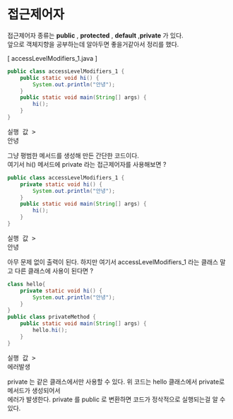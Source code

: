# 접근제어자 

접근제어자 종류는 <b>public</b> , <b>protected</b> , <b>default</b> ,<b>private</b> 가 있다.  
앞으로 객체지향을 공부하는데 알아두면 좋을거같아서 정리를 했다.  

[ accessLevelModifiers_1.java ]

```java
public class accessLevelModifiers_1 {
	public static void hi() {
		System.out.println("안녕");
	}
	public static void main(String[] args) {
		hi();
	}
}
```
<pre>실행 값 >
안녕</pre>

그냥 평범한 메서드를 생성해 만든 간단한 코드이다.  
여기서 hi() 메서드에 private 라는 접근제어자를 사용해보면 ?  

```java
public class accessLevelModifiers_1 {
	private static void hi() {
		System.out.println("안녕");
	}
	public static void main(String[] args) {
		hi();
	}
}
```
<pre>실행 값 >
안녕</pre>

아무 문제 없이 출력이 된다. 하지만 여기서 accessLevelModifiers_1 라는 클래스 말고 다른 클래스에 사용이 된다면 ?

```java
class hello{
	private static void hi() {
		System.out.println("안녕");
	}
}
public class privateMethod {
	public static void main(String[] args) {
		hello.hi();
	}
}

```
<pre>실행 값 >
에러발생</pre>

private 는 같은 클래스에서만 사용할 수 있다. 위 코드는 hello 클래스에서 private로 메서드가 생성되어서  
에러가 발생한다. private 를 public 로 변환하면 코드가 정삭적으로 실행되는걸 알 수 있다.  
